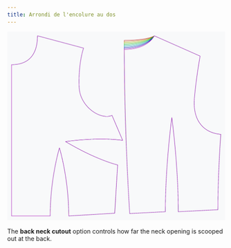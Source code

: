 ```yaml
---
title: Arrondi de l'encolure au dos
---
```


![The effect of the back neck cutout option on the pattern](sample.png)

The **back neck cutout** option controls how far the neck opening is scooped out at the back.

